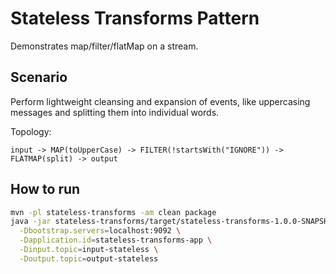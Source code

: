 # Stateless Transforms Pattern

Demonstrates map/filter/flatMap on a stream.

## Scenario

Perform lightweight cleansing and expansion of events, like uppercasing messages and splitting them into individual words.

Topology:
```
input -> MAP(toUpperCase) -> FILTER(!startsWith("IGNORE")) -> FLATMAP(split) -> output
```

## How to run

```bash
mvn -pl stateless-transforms -am clean package
java -jar stateless-transforms/target/stateless-transforms-1.0.0-SNAPSHOT.jar \
  -Dbootstrap.servers=localhost:9092 \
  -Dapplication.id=stateless-transforms-app \
  -Dinput.topic=input-stateless \
  -Doutput.topic=output-stateless
```
